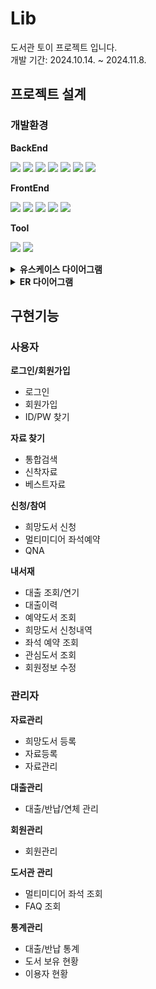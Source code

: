 # Lib

도서관 토이 프로젝트 입니다.<br/>
개발 기간: 2024.10.14. ~ 2024.11.8.

## 프로젝트 설계

### 개발환경

**BackEnd**

<img src="https://img.shields.io/badge/springframework-6DB33F?style=for-the-badge&logo=springframework&logoColor=white"> <img src="https://img.shields.io/badge/java 8-007396?style=for-the-badge&logo=java&logoColor=white"> <img src="https://img.shields.io/badge/jsp-F7DF1E?style=for-the-badge&logo=jsp&logoColor=black"> 
<img src="https://img.shields.io/badge/postgresql 14-4169E1?style=for-the-badge&logo=postgresql&logoColor=white"> <img src="https://img.shields.io/badge/mybatis-02303A?style=for-the-badge&logo=mybatis&logoColor=white"> <img src="https://img.shields.io/badge/apache tomcat 8.5-F8DC75?style=for-the-badge&logo=apachetomcat&logoColor=black"> <img src="https://img.shields.io/badge/maven-C71A36?style=for-the-badge&logo=apachemaven&logoColor=white">

**FrontEnd**

<img src="https://img.shields.io/badge/html5-E34F26?style=for-the-badge&logo=html5&logoColor=white"> <img src="https://img.shields.io/badge/css3-1572B6?style=for-the-badge&logo=css3&logoColor=white"> <img src="https://img.shields.io/badge/javascript-F7DF1E?style=for-the-badge&logo=javascript&logoColor=black"> <img src="https://img.shields.io/badge/jquery-0769AD?style=for-the-badge&logo=jquery&logoColor=white"> <img src="https://img.shields.io/badge/bootstrap-7952B3?style=for-the-badge&logo=bootstrap&logoColor=white">

**Tool**

<img src="https://img.shields.io/badge/eclipse-2C2255?style=for-the-badge&logo=eclipseide&logoColor=white"> <img src="https://img.shields.io/badge/github-181717?style=for-the-badge&logo=github&logoColor=white">

<details>
<summary><b>유스케이스 다이어그램</b></summary>
<div markdown="1">
  
![lib_usecase](https://github.com/user-attachments/assets/43bc6d8d-a674-4580-9c6c-21690eacf4d6)
</div>
</details>

<details>
<summary><b>ER 다이어그램</b></summary>
<div markdown="1">
  
![lib_DB](https://github.com/user-attachments/assets/0ba6bd27-bc34-4b9b-8219-ee8b7a8ae369)
</div>
</details>


## 구현기능

### 사용자

**로그인/회원가입**

- 로그인
- 회원가입
- ID/PW 찾기

**자료 찾기**

- 통합검색
- 신착자료
- 베스트자료

**신청/참여**

- 희망도서 신청
- 멀티미디어 좌석예약
- QNA

**내서재**

- 대출 조회/연기
- 대출이력
- 예약도서 조회
- 희망도서 신청내역
- 좌석 예약 조회
- 관심도서 조회
- 회원정보 수정

### 관리자
  
**자료관리**

- 희망도서 등록
- 자료등록
- 자료관리

**대출관리**

- 대출/반납/연체 관리

**회원관리**

- 회원관리

**도서관 관리**

- 멀티미디어 좌석 조회
- FAQ 조회

**통계관리**

- 대출/반납 통계
- 도서 보유 현황
- 이용자 현황
  









